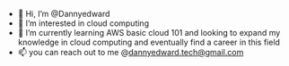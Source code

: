 - 👋 Hi, I’m @Dannyedward
- 👀 I’m interested in cloud computing
- 🌱 I’m currently learning AWS basic cloud 101 and looking to expand my knowledge in cloud computing and eventually find a career in this field
- 📫 you can reach out to me @dannyedward.tech@gmail.com

<!---
Dannyedward/Dannyedward is a ✨ special ✨ repository because its `README.md` (this file) appears on your GitHub profile.
You can click the Preview link to take a look at your changes.
--->
